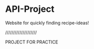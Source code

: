 # API-Project

Website for quickly finding recipe-ideas!




////////////////////

PROJECT FOR PRACTICE 
